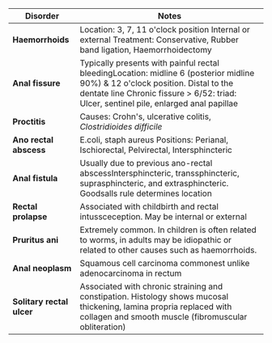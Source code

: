 

| Disorder | Notes |
| --- | --- |
| **Haemorrhoids** | Location: 3, 7, 11 o'clock position Internal or external Treatment: Conservative, Rubber band ligation, Haemorrhoidectomy |
| **Anal fissure** | Typically presents with painful rectal bleedingLocation: midline 6 (posterior midline 90%) \& 12 o'clock position. Distal to the dentate line Chronic fissure \> 6/52: triad: Ulcer, sentinel pile, enlarged anal papillae |
| **Proctitis** | Causes: Crohn's, ulcerative colitis, *Clostridioides difficile* |
| **Ano rectal abscess** | E.coli, staph aureus Positions: Perianal, Ischiorectal, Pelvirectal, Intersphincteric |
| **Anal fistula** | Usually due to previous ano\-rectal abscessIntersphincteric, transsphincteric, suprasphincteric, and extrasphincteric. Goodsalls rule determines location |
| **Rectal prolapse** | Associated with childbirth and rectal intussceception. May be internal or external |
| **Pruritus ani** | Extremely common. In children is often related to worms, in adults may be idiopathic or related to other causes such as haemorrhoids. |
| **Anal neoplasm** | Squamous cell carcinoma commonest unlike adenocarcinoma in rectum |
| **Solitary rectal ulcer** | Associated with chronic straining and constipation. Histology shows mucosal thickening, lamina propria replaced with collagen and smooth muscle (fibromuscular obliteration) |

